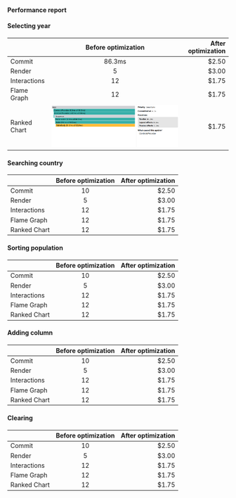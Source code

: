 #### Performance report

#### Selecting year

|              |  Before optimization   | After optimization |
| :----------- | :--------------------: | -----------------: |
| Commit       |         86.3ms         |              $2.50 |
| Render       |           5            |              $3.00 |
| Interactions |           12           |              $1.75 |
| Flame Graph  |           12           |              $1.75 |
| Ranked Chart | ![alt text](image.png) |              $1.75 |

#### Searching country

|              | Before optimization | After optimization |
| :----------- | :-----------------: | -----------------: |
| Commit       |         10          |              $2.50 |
| Render       |          5          |              $3.00 |
| Interactions |         12          |              $1.75 |
| Flame Graph  |         12          |              $1.75 |
| Ranked Chart |         12          |              $1.75 |

#### Sorting population

|              | Before optimization | After optimization |
| :----------- | :-----------------: | -----------------: |
| Commit       |         10          |              $2.50 |
| Render       |          5          |              $3.00 |
| Interactions |         12          |              $1.75 |
| Flame Graph  |         12          |              $1.75 |
| Ranked Chart |         12          |              $1.75 |

#### Adding column

|              | Before optimization | After optimization |
| :----------- | :-----------------: | -----------------: |
| Commit       |         10          |              $2.50 |
| Render       |          5          |              $3.00 |
| Interactions |         12          |              $1.75 |
| Flame Graph  |         12          |              $1.75 |
| Ranked Chart |         12          |              $1.75 |

#### Clearing

|              | Before optimization | After optimization |
| :----------- | :-----------------: | -----------------: |
| Commit       |         10          |              $2.50 |
| Render       |          5          |              $3.00 |
| Interactions |         12          |              $1.75 |
| Flame Graph  |         12          |              $1.75 |
| Ranked Chart |         12          |              $1.75 |
